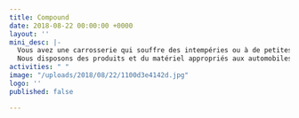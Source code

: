 ```yaml
---
title: Compound
date: 2018-08-22 00:00:00 +0000
layout: ''
mini_desc: |-
  Vous avez une carrosserie qui souffre des intempéries ou à de petites égratignures? Passez nous voir ou appelez nous.
  Nous disposons des produits et du matériel appropriés aux automobiles qui feront disparaître les petits outrages du temps.
activities: " "
image: "/uploads/2018/08/22/1100d3e4142d.jpg"
logo: ''
published: false

---
```

